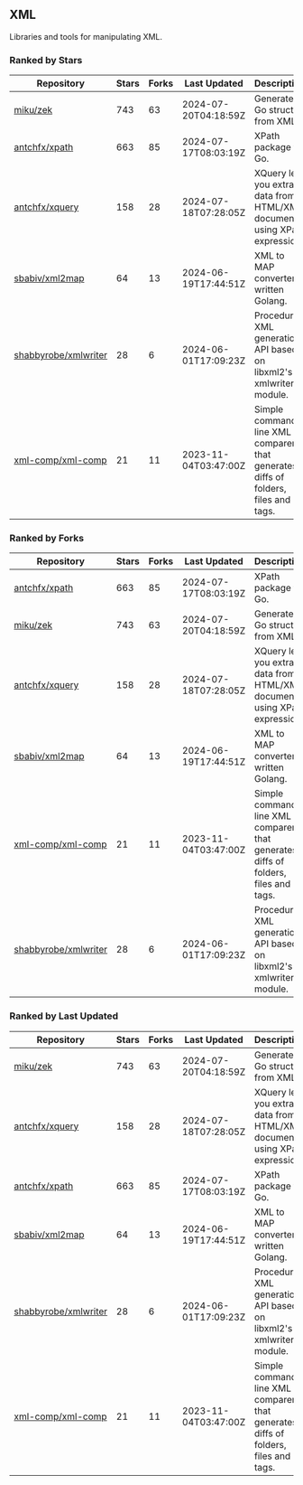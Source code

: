 ## XML

Libraries and tools for manipulating XML.

### Ranked by Stars

| Repository | Stars | Forks | Last Updated | Description | 
|------------|-------|-------|--------------|-------------|
| [miku/zek](https://github.com/miku/zek) | 743 | 63 | 2024-07-20T04:18:59Z |  Generate a Go struct from XML. |
| [antchfx/xpath](https://github.com/antchfx/xpath) | 663 | 85 | 2024-07-17T08:03:19Z |  XPath package for Go. |
| [antchfx/xquery](https://github.com/antchfx/xquery) | 158 | 28 | 2024-07-18T07:28:05Z |  XQuery lets you extract data from HTML/XML documents using XPath expression. |
| [sbabiv/xml2map](https://github.com/sbabiv/xml2map) | 64 | 13 | 2024-06-19T17:44:51Z |  XML to MAP converter written Golang. |
| [shabbyrobe/xmlwriter](https://github.com/shabbyrobe/xmlwriter) | 28 | 6 | 2024-06-01T17:09:23Z |  Procedural XML generation API based on libxml2's xmlwriter module. |
| [xml-comp/xml-comp](https://github.com/xml-comp/xml-comp) | 21 | 11 | 2023-11-04T03:47:00Z |  Simple command line XML comparer that generates diffs of folders, files and tags. |

### Ranked by Forks

| Repository | Stars | Forks | Last Updated | Description | 
|------------|-------|-------|--------------|-------------|
| [antchfx/xpath](https://github.com/antchfx/xpath) | 663 | 85 | 2024-07-17T08:03:19Z |  XPath package for Go. |
| [miku/zek](https://github.com/miku/zek) | 743 | 63 | 2024-07-20T04:18:59Z |  Generate a Go struct from XML. |
| [antchfx/xquery](https://github.com/antchfx/xquery) | 158 | 28 | 2024-07-18T07:28:05Z |  XQuery lets you extract data from HTML/XML documents using XPath expression. |
| [sbabiv/xml2map](https://github.com/sbabiv/xml2map) | 64 | 13 | 2024-06-19T17:44:51Z |  XML to MAP converter written Golang. |
| [xml-comp/xml-comp](https://github.com/xml-comp/xml-comp) | 21 | 11 | 2023-11-04T03:47:00Z |  Simple command line XML comparer that generates diffs of folders, files and tags. |
| [shabbyrobe/xmlwriter](https://github.com/shabbyrobe/xmlwriter) | 28 | 6 | 2024-06-01T17:09:23Z |  Procedural XML generation API based on libxml2's xmlwriter module. |

### Ranked by Last Updated

| Repository | Stars | Forks | Last Updated | Description | 
|------------|-------|-------|--------------|-------------|
| [miku/zek](https://github.com/miku/zek) | 743 | 63 | 2024-07-20T04:18:59Z |  Generate a Go struct from XML. |
| [antchfx/xquery](https://github.com/antchfx/xquery) | 158 | 28 | 2024-07-18T07:28:05Z |  XQuery lets you extract data from HTML/XML documents using XPath expression. |
| [antchfx/xpath](https://github.com/antchfx/xpath) | 663 | 85 | 2024-07-17T08:03:19Z |  XPath package for Go. |
| [sbabiv/xml2map](https://github.com/sbabiv/xml2map) | 64 | 13 | 2024-06-19T17:44:51Z |  XML to MAP converter written Golang. |
| [shabbyrobe/xmlwriter](https://github.com/shabbyrobe/xmlwriter) | 28 | 6 | 2024-06-01T17:09:23Z |  Procedural XML generation API based on libxml2's xmlwriter module. |
| [xml-comp/xml-comp](https://github.com/xml-comp/xml-comp) | 21 | 11 | 2023-11-04T03:47:00Z |  Simple command line XML comparer that generates diffs of folders, files and tags. |

